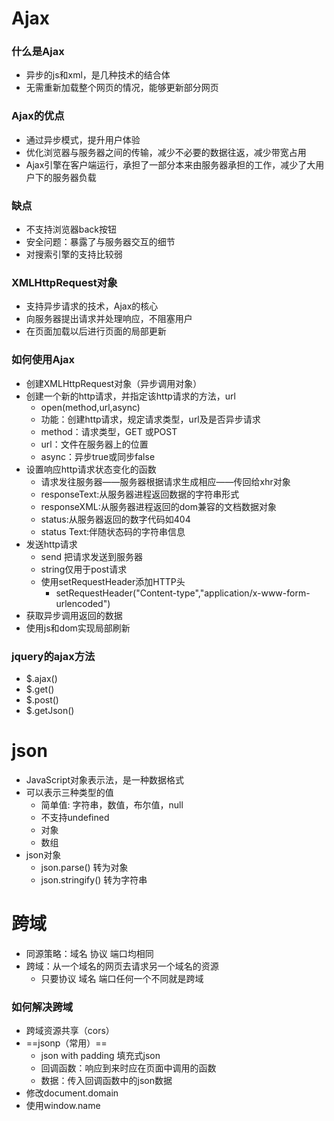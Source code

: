 # Ajax

### 什么是Ajax

- 异步的js和xml，是几种技术的结合体
- 无需重新加载整个网页的情况，能够更新部分网页

### Ajax的优点

- 通过异步模式，提升用户体验
- 优化浏览器与服务器之间的传输，减少不必要的数据往返，减少带宽占用
- Ajax引擎在客户端运行，承担了一部分本来由服务器承担的工作，减少了大用户下的服务器负载

### 缺点

- 不支持浏览器back按钮
- 安全问题：暴露了与服务器交互的细节
- 对搜索引擎的支持比较弱

### XMLHttpRequest对象

- 支持异步请求的技术，Ajax的核心
- 向服务器提出请求并处理响应，不阻塞用户
- 在页面加载以后进行页面的局部更新

### 如何使用Ajax

- 创建XMLHttpRequest对象（异步调用对象）
- 创建一个新的http请求，并指定该http请求的方法，url
  - open(method,url,async)
  - 功能：创建http请求，规定请求类型，url及是否异步请求
  - method：请求类型，GET 或POST
  - url：文件在服务器上的位置
  - async：异步true或同步false
- 设置响应http请求状态变化的函数
  - 请求发往服务器——服务器根据请求生成相应——传回给xhr对象
  - responseText:从服务器进程返回数据的字符串形式
  - responseXML:从服务器进程返回的dom兼容的文档数据对象
  - status:从服务器返回的数字代码如404
  - status Text:伴随状态码的字符串信息
- 发送http请求
  - send 把请求发送到服务器
  - string仅用于post请求
  - 使用setRequestHeader添加HTTP头
    - setRequestHeader("Content-type","application/x-www-form-urlencoded")
- 获取异步调用返回的数据
- 使用js和dom实现局部刷新

### jquery的ajax方法

- $.ajax()
- $.get()
- $.post()
- $.getJson()

# json

- JavaScript对象表示法，是一种数据格式
- 可以表示三种类型的值
  - 简单值: 字符串，数值，布尔值，null
  - 不支持undefined
  - 对象
  - 数组
- json对象
  - json.parse() 转为对象
  - json.stringify() 转为字符串

# 跨域

- 同源策略：域名 协议 端口均相同
- 跨域：从一个域名的网页去请求另一个域名的资源
  - 只要协议 域名 端口任何一个不同就是跨域

### 如何解决跨域

- 跨域资源共享（cors）
- ==jsonp（常用）==
  - json with padding 填充式json
  - 回调函数：响应到来时应在页面中调用的函数
  - 数据：传入回调函数中的json数据
- 修改document.domain
- 使用window.name